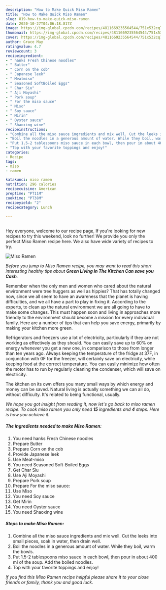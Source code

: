 ```yaml
---
description: "How to Make Quick Miso Ramen"
title: "How to Make Quick Miso Ramen"
slug: 819-how-to-make-quick-miso-ramen
date: 2020-10-27T04:06:18.817Z
image: https://img-global.cpcdn.com/recipes/4811669235564544/751x532cq70/miso-ramen-recipe-main-photo.jpg
thumbnail: https://img-global.cpcdn.com/recipes/4811669235564544/751x532cq70/miso-ramen-recipe-main-photo.jpg
cover: https://img-global.cpcdn.com/recipes/4811669235564544/751x532cq70/miso-ramen-recipe-main-photo.jpg
author: Grace May
ratingvalue: 4.7
reviewcount: 3
recipeingredient:
- " hanks Fresh Chinese noodles"
- " Butter"
- " Corn on the cob"
- " Japanese leek"
- " Meatmiso"
- " Seasoned SoftBoiled Eggs"
- " Char Siu"
- " Aji Moyashi"
- " Pork soup"
- " For the miso sauce"
- " Miso"
- " Soy sauce"
- " Mirin"
- " Oyster sauce"
- " Shaoxing wine"
recipeinstructions:
- "Combine all the miso sauce ingredients and mix well. Cut the leeks into small pieces, soak in water, then drain well."
- "Boil the noodles in a generous amount of water. While they boil, warm the bowls."
- "Put 1.5-2 tablespoons miso sauce in each bowl, then pour in about 400 ml of the soup. Add the boiled noodles."
- "Top with your favorite toppings and enjoy!"
categories:
- Recipe
tags:
- miso
- ramen

katakunci: miso ramen 
nutrition: 296 calories
recipecuisine: American
preptime: "PT11M"
cooktime: "PT38M"
recipeyield: "2"
recipecategory: Lunch

---
```

<br>
Hey everyone, welcome to our recipe page, If you're looking for new recipes to try this weekend, look no further! We provide you only the perfect Miso Ramen recipe here. We also have wide variety of recipes to try.
<br>


![Miso Ramen](https://img-global.cpcdn.com/recipes/4811669235564544/751x532cq70/miso-ramen-recipe-main-photo.jpg)

<i>Before you jump to Miso Ramen recipe, you may want to read this short interesting healthy tips about 
<strong>Green Living In The Kitchen Can save you Cash</strong>.</i>
</br>

Remember when the only men and women who cared about the natural environment were tree huggers as well as hippies? That has totally changed now, since we all seem to have an awareness that the planet is having difficulties, and we all have a part to play in fixing it. According to the experts, to clean up the natural environment we are all going to have to make some changes. This must happen soon and living in approaches more friendly to the environment should become a mission for every individual family. Here are a number of tips that can help you save energy, primarily by making your kitchen more green.

Refrigerators and freezers use a lot of electricity, particularly if they are not working as effectively as they should. You can easily save up to 60% on energy whenever you get a new one, in comparison to those from longer than ten years ago. Always keeping the temperature of the fridge at 37F, in conjunction with 0F for the freezer, will certainly save on electricity, while keeping food at the correct temperature. You can easily minimize how often the motor has to run by regularly cleaning the condenser, which will save on electricity.

The kitchen on its own offers you many small ways by which energy and money can be saved. Natural living is actually something we can all do, without difficulty. It's related to being functional, usually.


<i>We hope you got insight from reading it, now let's go back to miso ramen recipe. To cook miso ramen you only need <strong>15</strong> ingredients and <strong>4</strong> steps. Here is how you achieve it.
</i>

##### The ingredients needed to make Miso Ramen:

1. You need  hanks Fresh Chinese noodles
1. Prepare  Butter
1. Prepare  Corn on the cob
1. Provide  Japanese leek
1. Use  Meat-miso
1. You need  Seasoned Soft-Boiled Eggs
1. Get  Char Siu
1. Use  Aji Moyashi
1. Prepare  Pork soup
1. Prepare  For the miso sauce:
1. Use  Miso
1. You need  Soy sauce
1. Get  Mirin
1. You need  Oyster sauce
1. You need  Shaoxing wine


##### Steps to make Miso Ramen:

1. Combine all the miso sauce ingredients and mix well. Cut the leeks into small pieces, soak in water, then drain well.
1. Boil the noodles in a generous amount of water. While they boil, warm the bowls.
1. Put 1.5-2 tablespoons miso sauce in each bowl, then pour in about 400 ml of the soup. Add the boiled noodles.
1. Top with your favorite toppings and enjoy!


<i>If you find this Miso Ramen recipe helpful please share it to your close friends or family, thank you and good luck.</i>
